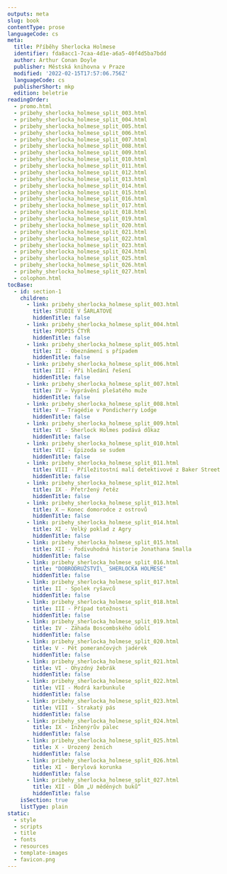 ```yaml
---
outputs: meta
slug: book
contentType: prose
languageCode: cs
meta:
  title: Příběhy Sherlocka Holmese
  identifier: fda8acc1-7caa-4d1e-a6a5-40f4d5ba7bdd
  author: Arthur Conan Doyle
  publisher: Městská knihovna v Praze
  modified: '2022-02-15T17:57:06.756Z'
  languageCode: cs
  publisherShort: mkp
  edition: beletrie
readingOrder:
  - promo.html
  - pribehy_sherlocka_holmese_split_003.html
  - pribehy_sherlocka_holmese_split_004.html
  - pribehy_sherlocka_holmese_split_005.html
  - pribehy_sherlocka_holmese_split_006.html
  - pribehy_sherlocka_holmese_split_007.html
  - pribehy_sherlocka_holmese_split_008.html
  - pribehy_sherlocka_holmese_split_009.html
  - pribehy_sherlocka_holmese_split_010.html
  - pribehy_sherlocka_holmese_split_011.html
  - pribehy_sherlocka_holmese_split_012.html
  - pribehy_sherlocka_holmese_split_013.html
  - pribehy_sherlocka_holmese_split_014.html
  - pribehy_sherlocka_holmese_split_015.html
  - pribehy_sherlocka_holmese_split_016.html
  - pribehy_sherlocka_holmese_split_017.html
  - pribehy_sherlocka_holmese_split_018.html
  - pribehy_sherlocka_holmese_split_019.html
  - pribehy_sherlocka_holmese_split_020.html
  - pribehy_sherlocka_holmese_split_021.html
  - pribehy_sherlocka_holmese_split_022.html
  - pribehy_sherlocka_holmese_split_023.html
  - pribehy_sherlocka_holmese_split_024.html
  - pribehy_sherlocka_holmese_split_025.html
  - pribehy_sherlocka_holmese_split_026.html
  - pribehy_sherlocka_holmese_split_027.html
  - colophon.html
tocBase:
  - id: section-1
    children:
      - link: pribehy_sherlocka_holmese_split_003.html
        title: STUDIE V ŠARLATOVÉ
        hiddenTitle: false
      - link: pribehy_sherlocka_holmese_split_004.html
        title: PODPIS ČTYŘ
        hiddenTitle: false
      - link: pribehy_sherlocka_holmese_split_005.html
        title: II - Obeznámení s případem
        hiddenTitle: false
      - link: pribehy_sherlocka_holmese_split_006.html
        title: III - Při hledání řešení
        hiddenTitle: false
      - link: pribehy_sherlocka_holmese_split_007.html
        title: IV – Vyprávění plešatého muže
        hiddenTitle: false
      - link: pribehy_sherlocka_holmese_split_008.html
        title: V – Tragédie v Pondicherry Lodge
        hiddenTitle: false
      - link: pribehy_sherlocka_holmese_split_009.html
        title: VI - Sherlock Holmes podává důkaz
        hiddenTitle: false
      - link: pribehy_sherlocka_holmese_split_010.html
        title: VII - Epizoda se sudem
        hiddenTitle: false
      - link: pribehy_sherlocka_holmese_split_011.html
        title: VIII - Příležitostní malí detektivové z Baker Street
        hiddenTitle: false
      - link: pribehy_sherlocka_holmese_split_012.html
        title: IX - Přetržený řetěz
        hiddenTitle: false
      - link: pribehy_sherlocka_holmese_split_013.html
        title: X – Konec domorodce z ostrovů
        hiddenTitle: false
      - link: pribehy_sherlocka_holmese_split_014.html
        title: XI - Velký poklad z Agry
        hiddenTitle: false
      - link: pribehy_sherlocka_holmese_split_015.html
        title: XII - Podivuhodná historie Jonathana Smalla
        hiddenTitle: false
      - link: pribehy_sherlocka_holmese_split_016.html
        title: "DOBRODRUŽSTVÍ\_ SHERLOCKA HOLMESE"
        hiddenTitle: false
      - link: pribehy_sherlocka_holmese_split_017.html
        title: II - Spolek ryšavců
        hiddenTitle: false
      - link: pribehy_sherlocka_holmese_split_018.html
        title: III - Případ totožnosti
        hiddenTitle: false
      - link: pribehy_sherlocka_holmese_split_019.html
        title: IV - Záhada Boscombského údolí
        hiddenTitle: false
      - link: pribehy_sherlocka_holmese_split_020.html
        title: V - Pět pomerančových jadérek
        hiddenTitle: false
      - link: pribehy_sherlocka_holmese_split_021.html
        title: VI - Ohyzdný žebrák
        hiddenTitle: false
      - link: pribehy_sherlocka_holmese_split_022.html
        title: VII - Modrá karbunkule
        hiddenTitle: false
      - link: pribehy_sherlocka_holmese_split_023.html
        title: VIII - Strakatý pás
        hiddenTitle: false
      - link: pribehy_sherlocka_holmese_split_024.html
        title: IX - Inženýrův palec
        hiddenTitle: false
      - link: pribehy_sherlocka_holmese_split_025.html
        title: X - Urozený ženich
        hiddenTitle: false
      - link: pribehy_sherlocka_holmese_split_026.html
        title: XI - Berylová korunka
        hiddenTitle: false
      - link: pribehy_sherlocka_holmese_split_027.html
        title: XII - Dům „U měděných buků“
        hiddenTitle: false
    isSection: true
    listType: plain
static:
  - style
  - scripts
  - title
  - fonts
  - resources
  - template-images
  - favicon.png
---
```

